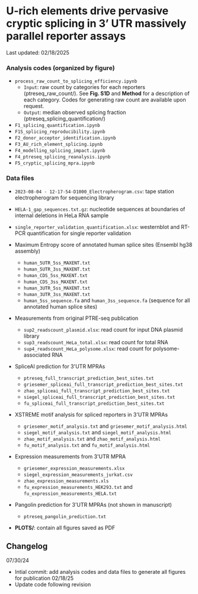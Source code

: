


# U-rich elements drive pervasive cryptic splicing in 3’ UTR massively parallel reporter assays 

Last updated: 02/18/2025

### Analysis codes (organized by figure)
  - `process_raw_count_to_splicing_efficiency.ipynb`
      - `Input`: raw count by categories for each reporters (ptreseq_raw_count/). See **Fig. S1D** and **Method** for a description of each category. Codes for generating raw count are available upon request.
      - `Output`: median observed splicing fraction (ptreseq_splicing_quantification/)
  - `F1_splicing_quantification.ipynb`       
  - `F1S_splicing_reproducibility.ipynb`     
  - `F2_donor_acceptor_identification.ipynb` 
  - `F3_AU_rich_element_splicing.ipynb`      
  - `F4_modelling_splicing_impact.ipynb`     
  - `F4_ptreseq_splicing_reanalysis.ipynb`   
  - `F5_cryptic_splicing_mpra.ipynb`        
     
### Data files
  - `2023-08-04 - 12-17-54-D1000_Electropherogram.csv`: tape station electropherogram for sequencing library
  - `HELA-1_gap_sequences.txt.gz`: nucleotide sequences at boundaries of internal deletions in HeLa RNA sample
  - `single_reporter_validation_quantification.xlsx`: westernblot and RT-PCR quantification for single reporter validation
  - Maximum Entropy score of annotated human splice sites (Ensembl hg38 assembly)
      - `human_5UTR_5ss_MAXENT.txt`
      - `human_5UTR_3ss_MAXENT.txt`
      - `human_CDS_5ss_MAXENT.txt`
      - `human_CDS_3ss_MAXENT.txt`
      - `human_3UTR_5ss_MAXENT.txt`
      - `human_3UTR_3ss_MAXENT.txt`
      - `human_5ss_sequence.fa` and `human_3ss_sequence.fa` (sequence for all annotated human splice sites)
  - Measurements from original PTRE-seq publication
      - `sup2_readscount_plasmid.xlsx`: read count for input DNA plasmid library
      - `sup3_readscount_HeLa_total.xlsx`: read count for total RNA
      - `sup4_readscount_HeLa_polysome.xlsx`: read count for polysome-associated RNA
  - SpliceAI prediction for 3'UTR MPRAs
      - `ptreseq_full_transcript_prediction_best_sites.txt`
      - `griesemer_spliceai_full_transcript_prediction_best_sites.txt`
      - `zhao_spliceai_full_transcript_prediction_best_sites.txt`
      - `siegel_spliceai_full_transcript_prediction_best_sites.txt`
      - `fu_spliceai_full_transcript_prediction_best_sites.txt`
  - XSTREME motif analysis for spliced reporters in 3'UTR MPRAs
      - `griesemer_motif_analysis.txt` and `griesemer_motif_analysis.html`
      - `siegel_motif_analysis.txt` and `siegel_motif_analysis.html`
      - `zhao_motif_analysis.txt` and `zhao_motif_analysis.html`
      - `fu_motif_analysis.txt` and `fu_motif_analysis.html`
  - Expression measurements from 3'UTR MPRA
      - `griesemer_expression_measurements.xlsx`
      - `siegel_expression_measurements_jurkat.csv`
      - `zhao_expression_measurements.xls`
      - `fu_expression_measurements_HEK293.txt` and `fu_expression_measurements_HELA.txt`
  - Pangolin prediction for 3'UTR MPRAs (not shown in manuscript)
      - `ptreseq_pangolin_prediction.txt`

- **PLOTS/**: contain all figures saved as PDF


## Changelog
07/30/24
  - Intial commit: add analysis codes and data files to generate all figures for publication
02/18/25
  - Update code following revision
